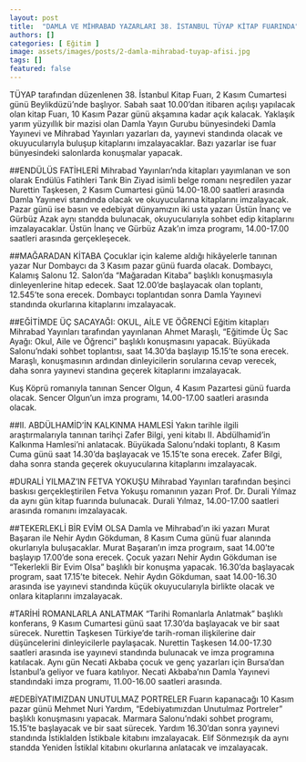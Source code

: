 ```yaml
---
layout: post
title:  "DAMLA VE MİHRABAD YAZARLARI 38. İSTANBUL TÜYAP KİTAP FUARINDA"
authors: []
categories: [ Eğitim ]
image: assets/images/posts/2-damla-mihrabad-tuyap-afisi.jpg
tags: []
featured: false
---
```


TÜYAP tarafından düzenlenen 38. İstanbul Kitap Fuarı, 2 Kasım Cumartesi günü Beylikdüzü’nde başlıyor. Sabah saat 10.00’dan itibaren açılışı yapılacak olan kitap Fuarı, 10 Kasım Pazar günü akşamına kadar açık kalacak. 
Yaklaşık yarım yüzyıllık bir mazisi olan Damla Yayın Gurubu bünyesindeki Damla Yayınevi ve Mihrabad Yayınları yazarları da, yayınevi standında olacak ve okuyucularıyla buluşup kitaplarını imzalayacaklar. Bazı yazarlar ise fuar bünyesindeki salonlarda konuşmalar yapacak.  

##ENDÜLÜS FATİHLERİ
Mihrabad Yayınları’nda kitapları yayımlanan ve son olarak Endülüs Fatihleri Tarık Bin Ziyad isimli belge romanı neşredilen yazar Nurettin Taşkesen, 2 Kasım Cumartesi günü 14.00-18.00 saatleri arasında Damla Yayınevi standında olacak ve okuyucularına kitaplarını imzalayacak. Pazar günü ise basın ve edebiyat dünyamızın iki usta yazarı Üstün İnanç ve Gürbüz Azak aynı standda bulunacak, okuyucularıyla sohbet edip kitaplarını imzalayacaklar. Üstün İnanç ve Gürbüz Azak’ın imza programı, 14.00-17.00 saatleri arasında gerçekleşecek.

##MAĞARADAN KİTABA
Çocuklar için kaleme aldığı hikâyelerle tanınan yazar Nur Dombaycı da 3 Kasım pazar günü fuarda olacak. Dombaycı, Kalamış Salonu 12. Salon’da “Mağaradan Kitaba” başlıklı konuşmasıyla dinleyenlerine hitap edecek. Saat 12.00’de başlayacak olan toplantı, 12.545’te sona erecek. Dombaycı toplantıdan sonra Damla Yayınevi standında okurlarına kitaplarını imzalayacak. 

##EĞİTİMDE ÜÇ SACAYAĞI: OKUL, AİLE VE ÖĞRENCİ
Eğitim kitapları Mihrabad Yayınları tarafından yayınlanan Ahmet Maraşlı, “Eğitimde Üç Sac Ayağı: Okul, Aile ve Öğrenci” başlıklı konuşmasını yapacak. Büyükada Salonu’ndaki sohbet toplantısı, saat 14.30’da başlayıp 15.15’te sona erecek. Maraşlı, konuşmasının ardından dinleyicilerin sorularına cevap verecek, daha sonra yayınevi standına geçerek kitaplarını imzalayacak.

Kuş Köprü romanıyla tanınan Sencer Olgun, 4 Kasım Pazartesi günü fuarda olacak. Sencer Olgun’un imza programı, 14.00-17.00 saatleri arasında olacak. 

##II. ABDÜLHAMİD’İN KALKINMA HAMLESİ
Yakın tarihle ilgili araştırmalarıyla tanınan tarihçi Zafer Bilgi, yeni kitabı II. Abdülhamid’in Kalkınma Hamlesi’ni anlatacak. Büyükada Salonu’ndaki toplantı, 8 Kasım Cuma günü saat 14.30’da başlayacak ve 15.15’te sona erecek. Zafer Bilgi, daha sonra standa geçerek okuyucularına kitaplarını imzalayacak.  
	
#DURALİ YILMAZ’IN FETVA YOKUŞU 
Mihrabad Yayınları tarafından beşinci baskısı gerçekleştirilen Fetva Yokuşu romanının yazarı Prof. Dr. Durali Yılmaz da aynı gün kitap fuarında bulunacak. Durali Yılmaz, 14.00-17.00 saatleri arasında romanını imzalayacak. 

##TEKERLEKLİ BİR EVİM OLSA
Damla ve Mihrabad’ın iki yazarı Murat Başaran ile Nehir Aydın Gökduman, 8 Kasım Cuma günü fuar alanında okurlarıyla buluşacaklar. Murat Başaran’ın imza prograım, saat 14.00’te başlayıp 17.00’de sona erecek. Çocuk yazarı Nehir Aydın Gökduman ise “Tekerlekli Bir Evim Olsa” başlıklı bir konuşma yapacak. 16.30’da başlayacak program, saat 17.15’te bitecek. Nehir Aydın Gökduman, saat 14.00-16.30 arasında ise yayınevi standında küçük okuyucularıyla birlikte olacak ve onlara kitaplarını imzalayacak.  

#TARİHİ ROMANLARLA ANLATMAK
“Tarihi Romanlarla Anlatmak” başlıklı konferans, 9 Kasım Cumartesi günü saat 17.30’da başlayacak ve bir saat sürecek. Nurettin Taşkesen Türkiye’de tarih-roman ilişkilerine dair düşüncelerini dinleyicilerle paylaşacak. Nurettin Taşkesen 14.00-17.30 saatleri arasında ise yayınevi standında bulunacak ve imza programına katılacak. Aynı gün Necati Akbaba çocuk ve genç yazarları için Bursa’dan İstanbul’a geliyor ve fuara katılıyor. Necati Akbaba’nın Damla Yayınevi standındaki imza programı, 11.00-16.00 saatleri arasında. 

#EDEBİYATIMIZDAN UNUTULMAZ PORTRELER
Fuarın kapanacağı 10 Kasım pazar günü Mehmet Nuri Yardım, “Edebiyatımızdan Unutulmaz Portreler” başlıklı konuşmasını yapacak. Marmara Salonu’ndaki sohbet programı, 15.15’te başlayacak ve bir saat sürecek. Yardım 16.30’dan sonra yayınevi standında İstiklalden İstikbale kitabını imzalayacak. Elif Sönmezışık da aynı standda Yeniden İstiklal kitabını okurlarına anlatacak ve imzalayacak.
